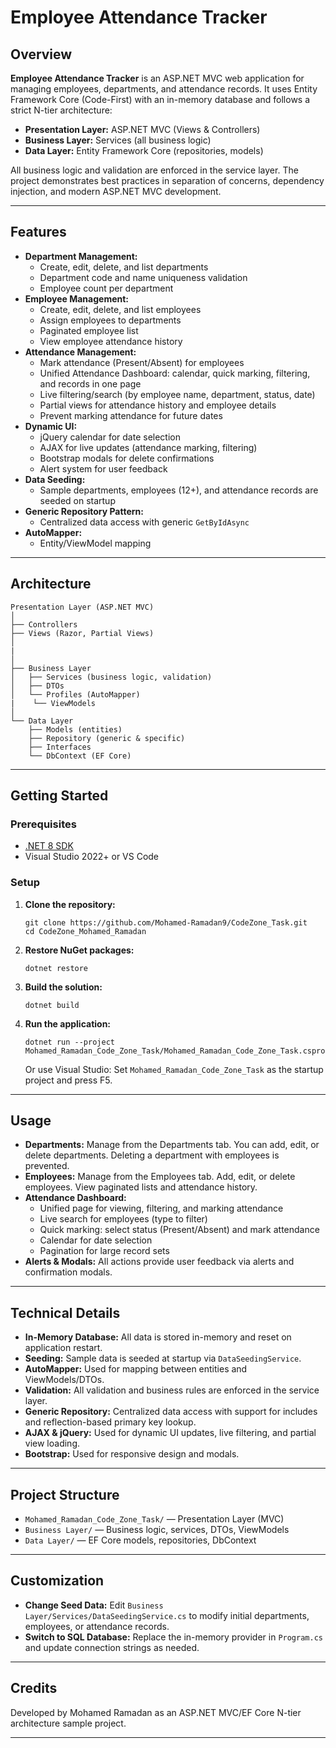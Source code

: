 # Employee Attendance Tracker

## Overview

**Employee Attendance Tracker** is an ASP.NET MVC web application for managing employees, departments, and attendance records. It uses Entity Framework Core (Code-First) with an in-memory database and follows a strict N-tier architecture:

- **Presentation Layer:** ASP.NET MVC (Views & Controllers)
- **Business Layer:** Services (all business logic)
- **Data Layer:** Entity Framework Core (repositories, models)

All business logic and validation are enforced in the service layer. The project demonstrates best practices in separation of concerns, dependency injection, and modern ASP.NET MVC development.

---

## Features

- **Department Management:**
  - Create, edit, delete, and list departments
  - Department code and name uniqueness validation
  - Employee count per department
- **Employee Management:**
  - Create, edit, delete, and list employees
  - Assign employees to departments
  - Paginated employee list
  - View employee attendance history
- **Attendance Management:**
  - Mark attendance (Present/Absent) for employees
  - Unified Attendance Dashboard: calendar, quick marking, filtering, and records in one page
  - Live filtering/search (by employee name, department, status, date)
  - Partial views for attendance history and employee details
  - Prevent marking attendance for future dates
- **Dynamic UI:**
  - jQuery calendar for date selection
  - AJAX for live updates (attendance marking, filtering)
  - Bootstrap modals for delete confirmations
  - Alert system for user feedback
- **Data Seeding:**
  - Sample departments, employees (12+), and attendance records are seeded on startup
- **Generic Repository Pattern:**
  - Centralized data access with generic `GetByIdAsync`
- **AutoMapper:**
  - Entity/ViewModel mapping

---

## Architecture

```
Presentation Layer (ASP.NET MVC)
│
├── Controllers
├── Views (Razor, Partial Views)
│
|
│
├── Business Layer
│   ├── Services (business logic, validation)
│   ├── DTOs
│   └── Profiles (AutoMapper)
|    └── ViewModels
│
└── Data Layer
    ├── Models (entities)
    ├── Repository (generic & specific)
    ├── Interfaces
    └── DbContext (EF Core)
```

---

## Getting Started

### Prerequisites

- [.NET 8 SDK](https://dotnet.microsoft.com/en-us/download/dotnet/8.0)
- Visual Studio 2022+ or VS Code

### Setup

1. **Clone the repository:**
   ```
   git clone https://github.com/Mohamed-Ramadan9/CodeZone_Task.git
   cd CodeZone_Mohamed_Ramadan
   ```
2. **Restore NuGet packages:**
   ```
   dotnet restore
   ```
3. **Build the solution:**
   ```
   dotnet build
   ```
4. **Run the application:**

   ```
   dotnet run --project Mohamed_Ramadan_Code_Zone_Task/Mohamed_Ramadan_Code_Zone_Task.csproj
   ```

   Or use Visual Studio: Set `Mohamed_Ramadan_Code_Zone_Task` as the startup project and press F5.



---

## Usage

- **Departments:** Manage from the Departments tab. You can add, edit, or delete departments. Deleting a department with employees is prevented.
- **Employees:** Manage from the Employees tab. Add, edit, or delete employees. View paginated lists and attendance history.
- **Attendance Dashboard:**
  - Unified page for viewing, filtering, and marking attendance
  - Live search for employees (type to filter)
  - Quick marking: select status (Present/Absent) and mark attendance
  - Calendar for date selection
  - Pagination for large record sets
- **Alerts & Modals:** All actions provide user feedback via alerts and confirmation modals.

---

## Technical Details

- **In-Memory Database:** All data is stored in-memory and reset on application restart.
- **Seeding:** Sample data is seeded at startup via `DataSeedingService`.
- **AutoMapper:** Used for mapping between entities and ViewModels/DTOs.
- **Validation:** All validation and business rules are enforced in the service layer.
- **Generic Repository:** Centralized data access with support for includes and reflection-based primary key lookup.
- **AJAX & jQuery:** Used for dynamic UI updates, live filtering, and partial view loading.
- **Bootstrap:** Used for responsive design and modals.

---

## Project Structure

- `Mohamed_Ramadan_Code_Zone_Task/` — Presentation Layer (MVC)
- `Business Layer/` — Business logic, services, DTOs, ViewModels
- `Data Layer/` — EF Core models, repositories, DbContext

---

## Customization

- **Change Seed Data:** Edit `Business Layer/Services/DataSeedingService.cs` to modify initial departments, employees, or attendance records.
- **Switch to SQL Database:** Replace the in-memory provider in `Program.cs` and update connection strings as needed.

---

## Credits

Developed by Mohamed Ramadan as an ASP.NET MVC/EF Core N-tier architecture sample project.

---


